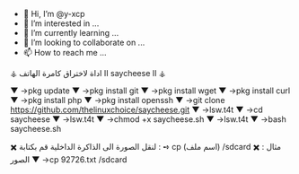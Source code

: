 - 👋 Hi, I’m @y-xcp
- 👀 I’m interested in ...
- 🌱 I’m currently learning ...
- 💞️ I’m looking to collaborate on ...
- 📫 How to reach me ...

<!---
y-xcp/y-xcp is a ✨ special ✨ repository because its `README.md` (this file) appears on your GitHub profile.
You can click the Preview link to take a look at your changes.
--->
⚶ اداة لاختراق كامرة الهاتف II saycheese II ⚶

▼
 →pkg update
▼
 →pkg install git
▼
 →pkg install wget
▼
 →pkg install curl
▼
 →pkg install php
▼
 →pkg install openssh
▼
 →git clone https://github.com/thelinuxchoice/saycheese.git
▼
 →lsw.t4t
▼
 →cd saycheese
▼
 →lsw.t4t
▼
 →chmod +x saycheese.sh
▼
 →lsw.t4t
▼
 →bash saycheese.sh

✖️ لنقل الصورة الى الذاكرة الداخلية قم بكتابة :
➺ cp (اسم ملف) /sdcard
✖️ مثال : الصور
▼
 →cp 92726.txt /sdcard
